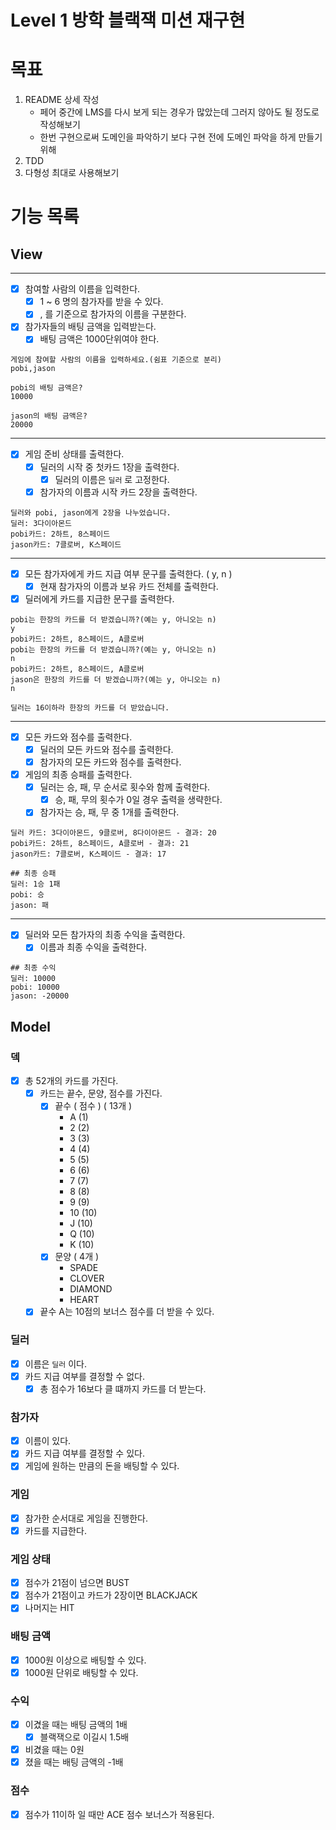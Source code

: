 # Level 1 방학 블랙잭 미션 재구현

# 목표

1. README 상세 작성
    - 페어 중간에 LMS를 다시 보게 되는 경우가 많았는데 그러지 않아도 될 정도로 작성해보기
    - 한번 구현으로써 도메인을 파악하기 보다 구현 전에 도메인 파악을 하게 만들기 위해
2. TDD
3. 다형성 최대로 사용해보기

# 기능 목록

## View

---

- [x] 참여할 사람의 이름을 입력한다.
    - [x] 1 ~ 6 명의 참가자를 받을 수 있다.
    - [x] , 를 기준으로 참가자의 이름을 구분한다.
- [x] 참가자들의 배팅 금액을 입력받는다.
    - [x] 배팅 금액은 1000단위여야 한다.

```
게임에 참여할 사람의 이름을 입력하세요.(쉼표 기준으로 분리)
pobi,jason

pobi의 배팅 금액은?
10000

jason의 배팅 금액은?
20000
```

---

- [x] 게임 준비 상태를 출력한다.
    - [x] 딜러의 시작 중 첫카드 1장을 출력한다.
        - [x] 딜러의 이름은 `딜러` 로 고정한다.
    - [x] 참가자의 이름과 시작 카드 2장을 출력한다.

``` 
딜러와 pobi, jason에게 2장을 나누었습니다.
딜러: 3다이아몬드
pobi카드: 2하트, 8스페이드
jason카드: 7클로버, K스페이드
```

---

- [x] 모든 참가자에게 카드 지급 여부 문구를 출력한다. ( y, n )
    - [x] 현재 참가자의 이름과 보유 카드 전체를 출력한다.
- [x] 딜러에게 카드를 지급한 문구를 출력한다.

```
pobi는 한장의 카드를 더 받겠습니까?(예는 y, 아니오는 n)
y
pobi카드: 2하트, 8스페이드, A클로버
pobi는 한장의 카드를 더 받겠습니까?(예는 y, 아니오는 n)
n
pobi카드: 2하트, 8스페이드, A클로버
jason은 한장의 카드를 더 받겠습니까?(예는 y, 아니오는 n)
n

딜러는 16이하라 한장의 카드를 더 받았습니다.
```

---

- [x] 모든 카드와 점수를 출력한다.
    - [x] 딜러의 모든 카드와 점수를 출력한다.
    - [x] 참가자의 모든 카드와 점수를 출력한다.
- [x] 게임의 최종 승패를 출력한다.
    - [x] 딜러는 승, 패, 무 순서로 횟수와 함께 출력한다.
        - [x] 승, 패, 무의 횟수가 0일 경우 출력을 생략한다.
    - [x] 참가자는 승, 패, 무 중 1개를 출력한다.

```
딜러 카드: 3다이아몬드, 9클로버, 8다이아몬드 - 결과: 20
pobi카드: 2하트, 8스페이드, A클로버 - 결과: 21
jason카드: 7클로버, K스페이드 - 결과: 17

## 최종 승패
딜러: 1승 1패
pobi: 승 
jason: 패
```

---

- [x] 딜러와 모든 참가자의 최종 수익을 출력한다.
    - [x] 이름과 최종 수익을 출력한다.

```     
## 최종 수익
딜러: 10000
pobi: 10000 
jason: -20000
```

## Model

### 덱

- [x] 총 52개의 카드를 가진다.
    - [x] 카드는 끝수, 문양, 점수를 가진다.
        - [x] 끝수 ( 점수 ) ( 13개 )
            - A (1)
            - 2 (2)
            - 3 (3)
            - 4 (4)
            - 5 (5)
            - 6 (6)
            - 7 (7)
            - 8 (8)
            - 9 (9)
            - 10 (10)
            - J (10)
            - Q (10)
            - K (10)
        - [x] 문양 ( 4개 )
            - SPADE
            - CLOVER
            - DIAMOND
            - HEART
    - [x] 끝수 A는 10점의 보너스 점수를 더 받을 수 있다.

### 딜러

- [x] 이름은 `딜러` 이다.
- [x] 카드 지급 여부를 결정할 수 없다.
    - [x] 총 점수가 16보다 클 떄까지 카드를 더 받는다.

### 참가자

- [x] 이름이 있다.
- [x] 카드 지급 여부를 결정할 수 있다.
- [x] 게임에 원하는 만큼의 돈을 배팅할 수 있다.

### 게임

- [x] 참가한 순서대로 게임을 진행한다.
- [x] 카드를 지급한다.

### 게임 상태

- [x] 점수가 21점이 넘으면 BUST
- [x] 점수가 21점이고 카드가 2장이면 BLACKJACK
- [x] 나머지는 HIT

### 배팅 금액

- [x] 1000원 이상으로 배팅할 수 있다.
- [x] 1000원 단위로 배팅할 수 있다.

### 수익

- [x] 이겼을 때는 배팅 금액의 1배
    - [x] 블랙잭으로 이길시 1.5배
- [x] 비겼을 때는 0원
- [x] 졌을 때는 배팅 금액의 -1배

### 점수

- [x] 점수가 11이하 일 때만 ACE 점수 보너스가 적용된다.
